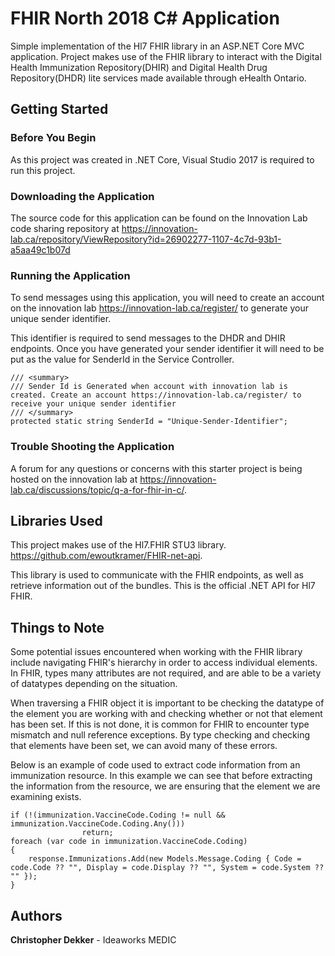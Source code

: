 # FHIR North 2018 C# Application

Simple implementation of the Hl7 FHIR library in an ASP.NET Core MVC application. Project makes use of the FHIR library to interact with the Digital Health Immunization Repository(DHIR) and Digital Health Drug Repository(DHDR) lite services made available through eHealth Ontario. 

## Getting Started

### Before You Begin

As this project was created in .NET Core, Visual Studio 2017 is required to run this project.

### Downloading the Application

The source code for this application can be found on the Innovation Lab code sharing repository at https://innovation-lab.ca/repository/ViewRepository?id=26902277-1107-4c7d-93b1-a5aa49c1b07d

### Running the Application

To send messages using this application, you will need to create an account on the innovation lab https://innovation-lab.ca/register/ to generate your unique sender identifier. 

This identifier is required to send messages to the DHDR and DHIR endpoints. Once you have generated your sender identifier it will need to be put as the value for SenderId in the Service Controller.


```
/// <summary>
/// Sender Id is Generated when account with innovation lab is created. Create an account https://innovation-lab.ca/register/ to receive your unique sender identifier
/// </summary>
protected static string SenderId = "Unique-Sender-Identifier";
```

### Trouble Shooting the Application

A forum for any questions or concerns with this starter project is being hosted on the innovation lab at https://innovation-lab.ca/discussions/topic/q-a-for-fhir-in-c/. 

## Libraries Used

This project makes use of the Hl7.FHIR STU3 library. https://github.com/ewoutkramer/FHIR-net-api.

This library is used to communicate with the FHIR endpoints, as well as retrieve information out of the bundles. This is the official .NET API for Hl7 FHIR.

## Things to Note

Some potential issues encountered when working with the FHIR library include navigating FHIR's hierarchy in order to access individual elements. In FHIR, types many attributes are not required, and are able to be a variety of datatypes depending on the situation. 

When traversing a FHIR object it is important to be checking the datatype of the element you are working with and checking whether or not that element has been set. If this is not done, it is common for FHIR to encounter type mismatch and null reference exceptions. By type checking and checking that elements have been set, we can avoid many of these errors.

Below is an example of code used to extract code information from an immunization resource. In this example we can see that before extracting the information from the resource, we are ensuring that the element we are examining exists.

```
if (!(immunization.VaccineCode.Coding != null && immunization.VaccineCode.Coding.Any()))
                return;
foreach (var code in immunization.VaccineCode.Coding)
{
    response.Immunizations.Add(new Models.Message.Coding { Code = code.Code ?? "", Display = code.Display ?? "", System = code.System ?? "" });
}
```

## Authors

**Christopher Dekker** - Ideaworks MEDIC
